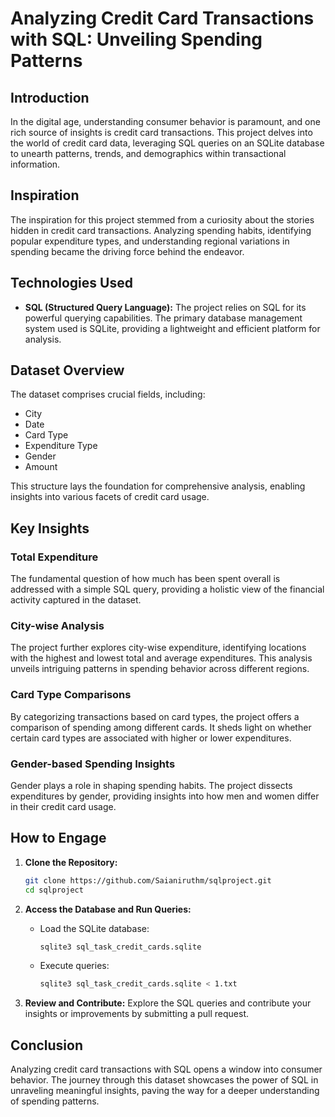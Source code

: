 # Analyzing Credit Card Transactions with SQL: Unveiling Spending Patterns

## Introduction

In the digital age, understanding consumer behavior is paramount, and one rich source of insights is credit card transactions. This project delves into the world of credit card data, leveraging SQL queries on an SQLite database to unearth patterns, trends, and demographics within transactional information.

## Inspiration

The inspiration for this project stemmed from a curiosity about the stories hidden in credit card transactions. Analyzing spending habits, identifying popular expenditure types, and understanding regional variations in spending became the driving force behind the endeavor.

## Technologies Used

- **SQL (Structured Query Language):** The project relies on SQL for its powerful querying capabilities. The primary database management system used is SQLite, providing a lightweight and efficient platform for analysis.

## Dataset Overview

The dataset comprises crucial fields, including:
- City
- Date
- Card Type
- Expenditure Type
- Gender
- Amount

This structure lays the foundation for comprehensive analysis, enabling insights into various facets of credit card usage.

## Key Insights

### Total Expenditure

The fundamental question of how much has been spent overall is addressed with a simple SQL query, providing a holistic view of the financial activity captured in the dataset.

### City-wise Analysis

The project further explores city-wise expenditure, identifying locations with the highest and lowest total and average expenditures. This analysis unveils intriguing patterns in spending behavior across different regions.

### Card Type Comparisons

By categorizing transactions based on card types, the project offers a comparison of spending among different cards. It sheds light on whether certain card types are associated with higher or lower expenditures.

### Gender-based Spending Insights

Gender plays a role in shaping spending habits. The project dissects expenditures by gender, providing insights into how men and women differ in their credit card usage.

## How to Engage

1. **Clone the Repository:**
   ```bash
   git clone https://github.com/Saianiruthm/sqlproject.git
   cd sqlproject
   ```

2. **Access the Database and Run Queries:**
   - Load the SQLite database:
     ```bash
     sqlite3 sql_task_credit_cards.sqlite
     ```
   - Execute queries:
     ```bash
     sqlite3 sql_task_credit_cards.sqlite < 1.txt
     ```

3. **Review and Contribute:**
   Explore the SQL queries and contribute your insights or improvements by submitting a pull request.

## Conclusion

Analyzing credit card transactions with SQL opens a window into consumer behavior. The journey through this dataset showcases the power of SQL in unraveling meaningful insights, paving the way for a deeper understanding of spending patterns.
